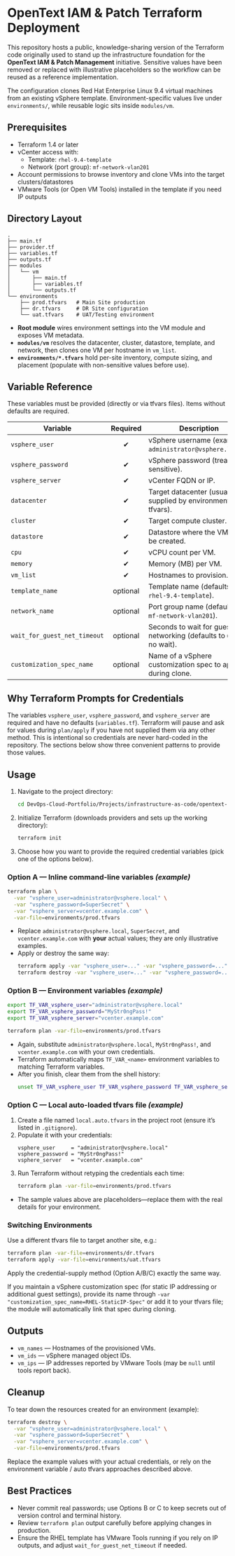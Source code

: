 # OpenText IAM & Patch Terraform Deployment

This repository hosts a public, knowledge-sharing version of the Terraform code originally used to stand up the infrastructure foundation for the **OpenText IAM & Patch Management** initiative. Sensitive values have been removed or replaced with illustrative placeholders so the workflow can be reused as a reference implementation.

The configuration clones Red Hat Enterprise Linux 9.4 virtual machines from an existing vSphere template. Environment-specific values live under `environments/`, while reusable logic sits inside `modules/vm`.

## Prerequisites
- Terraform 1.4 or later
- vCenter access with:
  - Template: `rhel-9.4-template`
  - Network (port group): `mf-network-vlan201`
- Account permissions to browse inventory and clone VMs into the target clusters/datastores
- VMware Tools (or Open VM Tools) installed in the template if you need IP outputs

## Directory Layout
```
.
├── main.tf
├── provider.tf
├── variables.tf
├── outputs.tf
├── modules
│   └── vm
│       ├── main.tf
│       ├── variables.tf
│       └── outputs.tf
└── environments
    ├── prod.tfvars   # Main Site production
    ├── dr.tfvars     # DR Site configuration
    └── uat.tfvars    # UAT/Testing environment
```

- **Root module** wires environment settings into the VM module and exposes VM metadata.
- **`modules/vm`** resolves the datacenter, cluster, datastore, template, and network, then clones one VM per hostname in `vm_list`.
- **`environments/*.tfvars`** hold per-site inventory, compute sizing, and placement (populate with non-sensitive values before use).

## Variable Reference
These variables must be provided (directly or via tfvars files). Items without defaults are required.

| Variable | Required | Description |
| --- | :---: | --- |
| `vsphere_user` | ✔︎ | vSphere username (example: `administrator@vsphere.local`). |
| `vsphere_password` | ✔︎ | vSphere password (treat as sensitive). |
| `vsphere_server` | ✔︎ | vCenter FQDN or IP. |
| `datacenter` | ✔︎ | Target datacenter (usually supplied by environment tfvars). |
| `cluster` | ✔︎ | Target compute cluster. |
| `datastore` | ✔︎ | Datastore where the VMs will be created. |
| `cpu` | ✔︎ | vCPU count per VM. |
| `memory` | ✔︎ | Memory (MB) per VM. |
| `vm_list` | ✔︎ | Hostnames to provision. |
| `template_name` | optional | Template name (defaults to `rhel-9.4-template`). |
| `network_name` | optional | Port group name (defaults to `mf-network-vlan201`). |
| `wait_for_guest_net_timeout` | optional | Seconds to wait for guest networking (defaults to `0`, i.e. no wait). |
| `customization_spec_name` | optional | Name of a vSphere customization spec to apply during clone. |

## Why Terraform Prompts for Credentials
The variables `vsphere_user`, `vsphere_password`, and `vsphere_server` are required and have no defaults (`variables.tf`). Terraform will pause and ask for values during `plan/apply` if you have not supplied them via any other method. This is intentional so credentials are never hard-coded in the repository. The sections below show three convenient patterns to provide those values.

## Usage
1. Navigate to the project directory:
   ```bash
   cd DevOps-Cloud-Portfolio/Projects/infrastructure-as-code/opentext-iam-patch-terraform-vm-provisioning
   ```
2. Initialize Terraform (downloads providers and sets up the working directory):
   ```bash
   terraform init
   ```
3. Choose how you want to provide the required credential variables (pick one of the options below).

### Option A — Inline command-line variables *(example)*
```bash
terraform plan \
  -var "vsphere_user=administrator@vsphere.local" \
  -var "vsphere_password=SuperSecret" \
  -var "vsphere_server=vcenter.example.com" \
  -var-file=environments/prod.tfvars
```
- Replace `administrator@vsphere.local`, `SuperSecret`, and `vcenter.example.com` with **your** actual values; they are only illustrative examples.
- Apply or destroy the same way:
  ```bash
  terraform apply -var "vsphere_user=..." -var "vsphere_password=..." -var "vsphere_server=..." -var-file=environments/prod.tfvars
  terraform destroy -var "vsphere_user=..." -var "vsphere_password=..." -var "vsphere_server=..." -var-file=environments/prod.tfvars
  ```

### Option B — Environment variables *(example)*
```bash
export TF_VAR_vsphere_user="administrator@vsphere.local"
export TF_VAR_vsphere_password="MyStr0ngPass!"
export TF_VAR_vsphere_server="vcenter.example.com"

terraform plan -var-file=environments/prod.tfvars
```
- Again, substitute `administrator@vsphere.local`, `MyStr0ngPass!`, and `vcenter.example.com` with your own credentials.
- Terraform automatically maps `TF_VAR_<name>` environment variables to matching Terraform variables.
- After you finish, clear them from the shell history:
  ```bash
  unset TF_VAR_vsphere_user TF_VAR_vsphere_password TF_VAR_vsphere_server
  ```

### Option C — Local auto-loaded tfvars file *(example)*
1. Create a file named `local.auto.tfvars` in the project root (ensure it’s listed in `.gitignore`).
2. Populate it with your credentials:
   ```hcl
   vsphere_user     = "administrator@vsphere.local"
   vsphere_password = "MyStr0ngPass!"
   vsphere_server   = "vcenter.example.com"
   ```
3. Run Terraform without retyping the credentials each time:
   ```bash
   terraform plan -var-file=environments/prod.tfvars
   ```
- The sample values above are placeholders—replace them with the real details for your environment.

### Switching Environments
Use a different tfvars file to target another site, e.g.:
```bash
terraform plan -var-file=environments/dr.tfvars
terraform apply -var-file=environments/uat.tfvars
```
Apply the credential-supply method (Option A/B/C) exactly the same way.

If you maintain a vSphere customization spec (for static IP addressing or additional guest settings), provide its name through `-var "customization_spec_name=RHEL-StaticIP-Spec"` or add it to your tfvars file; the module will automatically link that spec during cloning.

## Outputs
- `vm_names` — Hostnames of the provisioned VMs.
- `vm_ids` — vSphere managed object IDs.
- `vm_ips` — IP addresses reported by VMware Tools (may be `null` until tools report back).

## Cleanup
To tear down the resources created for an environment (example):
```bash
terraform destroy \
  -var "vsphere_user=administrator@vsphere.local" \
  -var "vsphere_password=SuperSecret" \
  -var "vsphere_server=vcenter.example.com" \
  -var-file=environments/prod.tfvars
```
Replace the example values with your actual credentials, or rely on the environment variable / auto tfvars approaches described above.

## Best Practices
- Never commit real passwords; use Options B or C to keep secrets out of version control and terminal history.
- Review `terraform plan` output carefully before applying changes in production.
- Ensure the RHEL template has VMware Tools running if you rely on IP outputs, and adjust `wait_for_guest_net_timeout` if needed.
